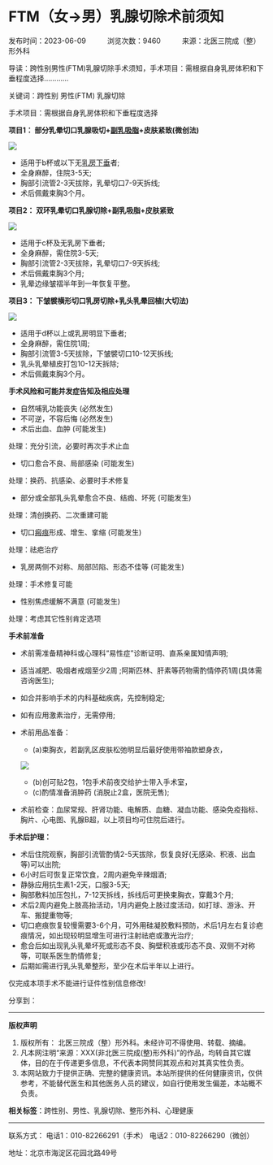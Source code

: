 # FTM（女→男）乳腺切除术前须知

发布时间：2023-06-09　　　浏览次数：9460　　　来源：北医三院成（整）形外科

导读：跨性别男性(FTM)乳腺切除手术须知，手术项目：需根据自身乳房体积和下垂程度选择…………

关键词：跨性别 男性(FTM) 乳腺切除

手术项目：需根据自身乳房体积和下垂程度选择

**项目1： 部分乳晕切口乳腺吸切+[副乳](http://www.sar.com.cn/frdr/fr/)[吸脂](http://www.sar.com.cn/zfzxyz/)+皮肤紧致(微创法)**

**![](/uploads/230609/4-230609111003R9.jpg)**

- 适用于b杯或以下无[乳房下垂](http://www.sar.com.cn/rfxc/)者;
- 全身麻醉，住院3-5天;
- 胸部引流管2-3天拔除，乳晕切口7-9天拆线;
- 术后佩戴束胸3个月。

**项目2： 双环乳晕切口乳腺切除+副乳吸脂+皮肤紧致**

**![](/uploads/230609/4-23060911102Ya.jpg)**

- 适用于c杯及无乳房下垂者;
- 全身麻醉，需住院3-5天;
- 胸部引流管2-3天拔除，乳晕切口7-9天拆线;
- 术后佩戴束胸3个月;
- 乳晕边缘皱褶半年到一年恢复平整。

**项目3： 下皱襞横形切口乳房切除+乳头乳晕回植(大切法)**

**![](/uploads/230609/4-230609111054644.jpg)**

- 适用于d杯以上或乳房明显下垂者;
- 全身麻醉，需住院1周;
- 胸部引流管3-5天拔除，下皱襞切口10-12天拆线;
- 乳头乳晕植皮打包10-12天拆除;
- 术后佩戴束胸3个月。

**手术风险和可能并发症告知及相应处理**

- 自然哺乳功能丧失 (必然发生)
- 不可逆，不容后悔 (必然发生)
- 术后出血、血肿 (可能发生)

处理：充分引流，必要时再次手术止血

- 切口愈合不良、局部感染 (可能发生)

处理：换药、抗感染、必要时手术修复

- 部分或全部乳头乳晕愈合不良、结痂、坏死 (可能发生)

处理：清创换药、二次重建可能

- 切口[瘢痕](http://www.sar.com.cn/banhen/)形成、增生、挛缩 (可能发生)

处理：祛疤治疗

- 乳房两侧不对称、局部凹陷、形态不佳等 (可能发生)

处理：手术修复可能

- 性别焦虑缓解不满意 (可能发生)

处理：考虑其它性别肯定选项

**手术前准备**

- 术前需准备精神科或心理科“易性症”诊断证明、直系亲属知情声明;
- 适当减肥、吸烟者戒烟至少2周 ;阿斯匹林、肝素等药物需酌情停药1周(具体需咨询医生);
- 如合并影响手术的内科基础疾病，先控制稳定;
- 如有应用激素治疗，无需停用;
- 术前用品准备： 
  - (a)束胸衣，若副乳区皮肤松弛明显后最好使用带袖款塑身衣，
  
  ![](/uploads/230609/4-2306091353001B.jpg)
  
  - (b)创可贴2包，1包手术前夜交给护士带入手术室， 
  - (c)酌情准备消肿药 (消脱止2盒，医院无售);
  
- 术前检查：血尿常规、肝肾功能、电解质、血糖、凝血功能、感染免疫指标、胸片、心电图、乳腺B超，以上项目均可住院后进行。

**手术后护理：**

- 术后住院观察，胸部引流管酌情2-5天拔除，恢复良好(无感染、积液、出血等)可以出院;
- 6小时后可恢复正常饮食，2周内避免辛辣烟酒;
- 静脉应用抗生素1-2天，口服3-5天;
- 胸部敷料加压包扎，7-12天拆线，拆线后可更换束胸衣，穿戴3个月;
- 术后2周内避免上肢高抬活动，1月内避免上肢过度活动，如打球、游泳、开车、搬提重物等;
- 切口疤痕恢复较慢需要3-6个月，可外用硅凝胶敷料预防，术后1月左右复诊疤痕情况，如出现较明显增生可进行注射祛疤或激光治疗;
- 愈合后如出现乳头乳晕坏死或形态不良、胸壁积液或形态不良、双侧不对称等，可联系医生酌情修复;
- 后期如需进行乳头乳晕整形，至少在术后半年以上进行。

仅完成本项手术不能进行证件性别信息修改!

分享到： 

--- 

**版权声明**

1.  版权所有： 北医三院成（整）形外科。未经许可不得使用、转载、摘编。
2.  凡本网注明“来源：XXX(非北医三院成(整)形外科)”的作品，均转自其它媒体，目的在于传递更多信息，不代表本网赞同其观点和对其真实性负责。
3.  本网站致力于提供正确、完整的健康资讯。本站所提供的任何健康资讯，仅供参考，不能替代医生和其他医务人员的建议，如自行使用发生偏差，本站概不负责。

**相关标签**：跨性别、男性、乳腺切除、整形外科、心理健康

---

联系方式：
电话1：010-82266291（手术）
电话2：010-82266290（微创）

地址：北京市海淀区花园北路49号